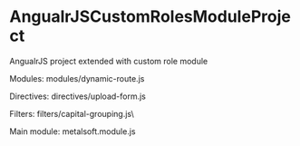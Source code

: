 # AngualrJSCustomRolesModuleProject
AngualrJS project extended with custom role module

Modules:
modules/dynamic-route.js

Directives:
directives/upload-form.js

Filters:
filters/capital-grouping.js\

Main module:
metalsoft.module.js
